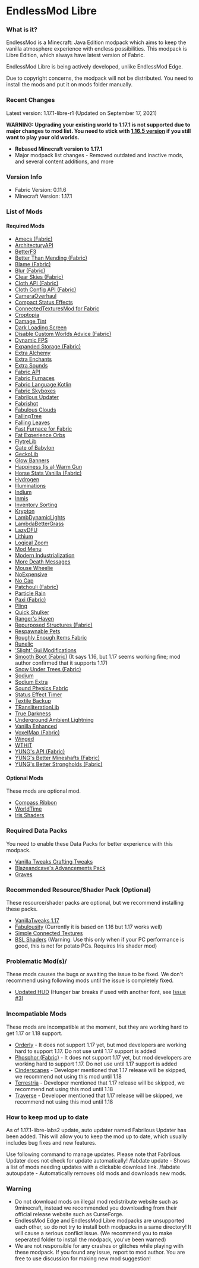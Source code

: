 # EndlessMod Libre #
### What is it? ###
EndlessMod is a Minecraft: Java Edition modpack which aims to keep the vanilla atmosphere experience with endless possibilities.
This modpack is Libre Edition, which always have latest version of Fabric.

EndlessMod Libre is being actively developed, unlike EndlessMod Edge.

Due to copyright concerns, the modpack will not be distributed. You need to install the mods and put it on mods folder manually.

### Recent Changes ###
Latest version: 1.17.1-libre-r1 (Updated on September 17, 2021)

**WARNING: Upgrading your existing world to 1.17.1 is not supported due to major changes to mod list. You need to stick with [1.16.5 version](https://github.com/MysticMoonlight/EndlessMod/blob/main/editions/libre-old.md) if you still want to play your old worlds.**

* **Rebased Minecraft version to 1.17.1**
* Major modpack list changes - Removed outdated and inactive mods, and several content additions, and more

### Version Info ###
- Fabric Version: 0.11.6
- Minecraft Version: 1.17.1

### List of Mods ###
#### Required Mods ####
* [Amecs (Fabric)](https://www.curseforge.com/minecraft/mc-mods/amecs)
* [ArchitecturyAPI](https://www.curseforge.com/minecraft/mc-mods/architectury-fabric)
* [BetterF3](https://www.curseforge.com/minecraft/mc-mods/betterf3)
* [Better Than Mending (Fabric)](https://www.curseforge.com/minecraft/mc-mods/better-than-mending)
* [Blame (Fabric)](https://modrinth.com/mod/blame-fabric)
* [Blur (Fabric)](https://modrinth.com/mod/blur-fabric)
* [Clear Skies (Fabric)](https://www.curseforge.com/minecraft/mc-mods/clear-skies)
* [Cloth API (Fabric)](https://www.curseforge.com/minecraft/mc-mods/cloth-api)
* [Cloth Config API (Fabric)](https://www.curseforge.com/minecraft/mc-mods/cloth-config)
* [CameraOverhaul](https://www.curseforge.com/minecraft/mc-mods/cameraoverhaul)
* [Compact Status Effects](https://www.curseforge.com/minecraft/mc-mods/compact-status-effects)
* [ConnectedTexturesMod for Fabric](https://www.curseforge.com/minecraft/mc-mods/ctm-fabric)
* [Croptopia](https://www.curseforge.com/minecraft/mc-mods/croptopia-fabric)
* [Damage Tint](https://modrinth.com/mod/damage-tint)
* [Dark Loading Screen](https://www.curseforge.com/minecraft/mc-mods/dark-loading-screen)
* [Disable Custom Worlds Advice (Fabric)](https://www.curseforge.com/minecraft/mc-mods/fabric-disable-custom-worlds-advice)
* [Dynamic FPS](https://modrinth.com/mod/dynamic-fps)
* [Expanded Storage (Fabric)](https://www.curseforge.com/minecraft/mc-mods/expanded-storage-fabric)
* [Extra Alchemy](https://www.curseforge.com/minecraft/mc-mods/extra-alchemy)
* [Extra Enchants](https://modrinth.com/mod/extra_enchants)
* [Extra Sounds](https://modrinth.com/mod/extrasounds)
* [Fabric API](https://modrinth.com/mod/fabric-api)
* [Fabric Furnaces](https://www.curseforge.com/minecraft/mc-mods/fabric-furnaces)
* [Fabric Language Kotlin](https://www.curseforge.com/minecraft/mc-mods/fabric-language-kotlin)
* [Fabric Skyboxes](https://modrinth.com/mod/fabricskyboxes)
* [Fabrilous Updater](https://www.curseforge.com/minecraft/mc-mods/fabrilous-updater)
* [Fabrishot](https://modrinth.com/mod/fabrishot)
* [Fabulous Clouds](https://modrinth.com/mod/fabulousclouds)
* [FallingTree](https://modrinth.com/mod/fallingtree)
* [Falling Leaves](https://modrinth.com/mod/fallingleaves)
* [Fast Furnace for Fabric](https://www.curseforge.com/minecraft/mc-mods/fast-furnace-for-fabric)
* [Fat Experience Orbs](https://www.curseforge.com/minecraft/mc-mods/fat-experience-orbs)
* [FlytreLib](https://www.curseforge.com/minecraft/mc-mods/flytrelib)
* [Gate of Babylon](https://www.curseforge.com/minecraft/mc-mods/gate-of-babylon)
* [GeckoLib](https://www.curseforge.com/minecraft/mc-mods/geckolib)
* [Glow Banners](https://modrinth.com/mod/glow-banners)
* [Happiness (is a) Warm Gun](https://www.curseforge.com/minecraft/mc-mods/happiness-is-a-warm-gun)
* [Horse Stats Vanilla (Fabric)](https://modrinth.com/mod/horsestatsvanilla)
* [Hydrogen](https://modrinth.com/mod/hydrogen)
* [Illuminations](https://www.curseforge.com/minecraft/mc-mods/illuminations)
* [Indium](https://modrinth.com/mod/indium)
* [Inmis](https://www.curseforge.com/minecraft/mc-mods/inmis)
* [Inventory Sorting](https://www.curseforge.com/minecraft/mc-mods/inventory-sorting)
* [Krypton](https://modrinth.com/mod/krypton)
* [LambDynamicLights](https://modrinth.com/mod/lambdynamiclights)
* [LambdaBetterGrass](https://modrinth.com/mod/lambdabettergrass)
* [LazyDFU](https://modrinth.com/mod/lazydfu)
* [Lithium](https://modrinth.com/mod/lithium)
* [Logical Zoom](https://www.curseforge.com/minecraft/mc-mods/logical-zoom)
* [Mod Menu](https://modrinth.com/mod/modmenu)
* [Modern Industrialization](https://www.curseforge.com/minecraft/mc-mods/modern-industrialization)
* [More Death Messages](https://www.curseforge.com/minecraft/mc-mods/more-death-messages)
* [Mouse Wheelie](https://modrinth.com/mod/mouse-wheelie)
* [NoExpensive](https://www.curseforge.com/minecraft/mc-mods/noexpensive)
* [No Cap](https://modrinth.com/mod/nocap)
* [Patchouli (Fabric)](https://www.curseforge.com/minecraft/mc-mods/patchouli-fabric)
* [Particle Rain](https://www.curseforge.com/minecraft/mc-mods/particle-rain)
* [Paxi (Fabric)](https://www.curseforge.com/minecraft/mc-mods/paxi-fabric)
* [Pling](https://www.curseforge.com/minecraft/mc-mods/pling)
* [Quick Shulker](https://www.curseforge.com/minecraft/mc-mods/quick-shulker)
* [Ranger's Haven](https://www.curseforge.com/minecraft/mc-mods/rangers-haven)
* [Repurposed Structures (Fabric)](https://www.curseforge.com/minecraft/mc-mods/repurposed-structures-fabric)
* [Respawnable Pets](https://www.curseforge.com/minecraft/mc-mods/respawnable-pets)
* [Roughly Enough Items Fabric](https://www.curseforge.com/minecraft/mc-mods/roughly-enough-items)
* [Runelic](https://www.curseforge.com/minecraft/mc-mods/runelic)
* ['Slight' Gui Modifications](https://www.curseforge.com/minecraft/mc-mods/slight-gui-modifications)
* [Smooth Boot (Fabric)](https://modrinth.com/mod/smoothboot-fabric) (It says 1.16, but 1.17 seems working fine; mod author confirmed that it supports 1.17)
* [Snow Under Trees (Fabric)](https://modrinth.com/mod/snow-under-trees-fabric)
* [Sodium](https://modrinth.com/mod/sodium)
* [Sodium Extra](https://modrinth.com/mod/sodium-extra)
* [Sound Physics Fabric](https://www.curseforge.com/minecraft/mc-mods/sound-physics-fabric)
* [Status Effect Timer](https://modrinth.com/mod/statuseffecttimer)
* [Textile Backup](https://modrinth.com/mod/textile_backup)
* [TRansliterationLib](https://www.curseforge.com/minecraft/mc-mods/transliterationlib)
* [True Darkness](https://www.curseforge.com/minecraft/mc-mods/true-darkness)
* [Underground Ambient Lightning](https://modrinth.com/mod/undergroundambientlighting)
* [Vanilla Enhanced](https://modrinth.com/mod/vanillaenhanced)
* [VoxelMap (Fabric)](https://www.curseforge.com/minecraft/mc-mods/voxelmap)
* [Winged](https://www.curseforge.com/minecraft/mc-mods/winged)
* [WTHIT](https://modrinth.com/mod/wthit)
* [YUNG's API (Fabric)](https://www.curseforge.com/minecraft/mc-mods/yungs-api-fabric)
* [YUNG's Better Mineshafts (Fabric)](https://www.curseforge.com/minecraft/mc-mods/yungs-better-mineshafts-fabric)
* [YUNG's Better Strongholds (Fabric)](https://www.curseforge.com/minecraft/mc-mods/yungs-better-strongholds-fabric)

#### Optional Mods ####
These mods are optional mod.

- [Compass Ribbon](https://modrinth.com/mod/compass-ribbon)
- [WorldTime](https://modrinth.com/mod/worldtime)
- [Iris Shaders](https://irisshaders.net/)

### Required Data Packs ###
You need to enable these Data Packs for better experience with this modpack.

* [Vanilla Tweaks Crafting Tweaks](https://vanillatweaks.net/share#gmblxQ)
* [Blazeandcave's Advancements Pack](https://www.planetminecraft.com/data-pack/blazeandcave-s-advancements-pack-1-12/)
* [Graves](https://vanillatweaks.net/share#0cGCMO)

### Recommended Resource/Shader Pack (Optional) ###
These resource/shader packs are optional, but we recommend installing these packs.
* [VanillaTweaks 1.17](https://vanillatweaks.net/share#nIYuHn)
* [Fabulousity](https://github.com/ScottoMotto/Fabulousity) (Currently it is based on 1.16 but 1.17 works well) 
* [Simple Connected Textures](https://www.curseforge.com/minecraft/texture-packs/simple-ct)
* [BSL Shaders](http://bitslablab.com/bslshaders/) (Warning: Use this only when if your PC performance is good, this is not for potato PCs. Requires Iris shader mod)

### Problematic Mod(s)/ ###
These mods causes the bugs or awaiting the issue to be fixed. We don't recommend using following mods until the issue is completely fixed.

- [Updated HUD](https://modrinth.com/mod/updated-hud) (Hunger bar breaks if used with another font, see [Issue #3](https://github.com/Camopass/UpdatedHUD/issues/3))

### Incompatiable Mods ###
These mods are incompatible at the moment, but they are working hard to get 1.17 or 1.18 support.

* [Orderly](https://www.curseforge.com/minecraft/mc-mods/orderly) - It does not support 1.17 yet, but mod developers are working hard to support 1.17. Do not use until 1.17 support is added
* [Phosphor (Fabric)](https://modrinth.com/mod/phosphor) - It does not support 1.17 yet, but mod developers are working hard to support 1.17. Do not use until 1.17 support is added
* [Cinderscapes](https://modrinth.com/mod/cinderscapes) - Developer mentioned that 1.17 release will be skipped, we recommend not using this mod until 1.18
* [Terrestria](https://modrinth.com/mod/terrestria) - Developer mentioned that 1.17 release will be skipped, we recommend not using this mod until 1.18
* [Traverse](https://modrinth.com/mod/traverse) - Developer mentioned that 1.17 release will be skipped, we recommend not using this mod until 1.18

### How to keep mod up to date ###
As of 1.17.1-libre-labs2 update, auto updater named Fabrilous Updater has been added. This will allow you to keep the mod up to date, which usually includes bug fixes and new features.

Use following command to manage updates. Please note that Fabrilous Updater does not check for update automatically!
/fabdate update - Shows a list of mods needing updates with a clickable download link.
/fabdate autoupdate - Automatically removes old mods and downloads new mods.


### Warning ###
- Do not download mods on illegal mod redistribute website such as 9minecraft, instead we recommended you downloading from their official release website such as CurseForge.
- EndlessMod Edge and EndlessMod Libre modpacks are unsupported each other, so do not try to install both modpacks in a same directory! It will cause a serious conflict issue. (We recommend you to make seperated folder to install the modpack, you've been warned)
- We are not responsible for any crashes or glitches while playing with these modpack. If you found any issue, report to mod author. You are free to use discussion for making new mod suggestion!